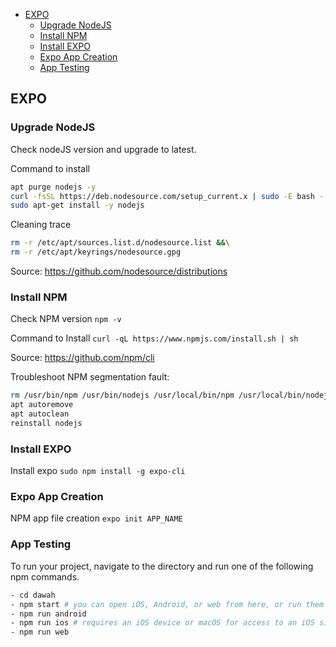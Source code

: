 - [EXPO](#expo)
  - [Upgrade NodeJS](#upgrade-nodejs)
  - [Install NPM](#install-npm)
  - [Install EXPO](#install-expo)
  - [Expo App Creation](#expo-app-creation)
  - [App Testing](#app-testing)

## EXPO

### Upgrade NodeJS
Check nodeJS version and upgrade to latest. 

Command to install
```bash
apt purge nodejs -y
curl -fsSL https://deb.nodesource.com/setup_current.x | sudo -E bash - &&\
sudo apt-get install -y nodejs
```
Cleaning trace
```bash
rm -r /etc/apt/sources.list.d/nodesource.list &&\
rm -r /etc/apt/keyrings/nodesource.gpg
```
Source: https://github.com/nodesource/distributions
### Install NPM

Check NPM version `npm -v`

Command to Install `curl -qL https://www.npmjs.com/install.sh | sh`

Source: https://github.com/npm/cli

Troubleshoot NPM segmentation fault:
```bash
rm /usr/bin/npm /usr/bin/nodejs /usr/local/bin/npm /usr/local/bin/nodejs
apt autoremove
apt autoclean
reinstall nodejs
```

### Install EXPO

Install expo `sudo npm install -g expo-cli`

### Expo App Creation

NPM app file creation `expo init APP_NAME`


### App Testing

To run your project, navigate to the directory and run one of the following npm commands.
```bash
- cd dawah
- npm start # you can open iOS, Android, or web from here, or run them directly with the commands below.
- npm run android
- npm run ios # requires an iOS device or macOS for access to an iOS simulator
- npm run web
```
